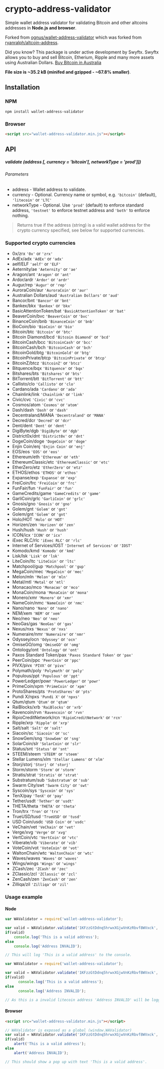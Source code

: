 # crypto-address-validator
Simple wallet address validator for validating Bitcoin and other altcoins addresses in **Node.js and browser**.

Forked from [ognus/wallet-address-validator](https://github.com/ognus/wallet-address-validator) which was forked from [ryanralph/altcoin-address](https://github.com/ryanralph/altcoin-address).

Did you know? This package is under active development by Swyftx. Swyftx allows you to buy and sell Bitcoin, Etherium, Ripple and many more assets using Australian Dollars. [Buy Bitcoin in Australia](https://swyftx.com.au)

**File size is ~35.2 kB (minifed and gzipped - ~67.8% smaller)**.

## Installation

### NPM
```
npm install wallet-address-validator
```

### Browser
```html
<script src="wallet-address-validator.min.js"></script>
```

## API

##### validate (address [, currency = 'bitcoin'[, networkType = 'prod']])

###### Parameters
* address - Wallet address to validate.
* currency - Optional. Currency name or symbol, e.g. `'bitcoin'` (default), `'litecoin'` or `'LTC'`
* networkType - Optional. Use `'prod'` (default) to enforce standard address, `'testnet'` to enforce testnet address and `'both'` to enforce nothing.

> Returns true if the address (string) is a valid wallet address for the crypto currency specified, see below for supported currencies.

### Supported crypto currencies

* 0x/zrx `'0x'` or `'zrx'`
* AdEx/adx `'AdEx'` or `'adx'`
* aelf/ELF `'aelf'` or `'ELF'`
* Aeternity/ae `'Aeternity'` or `'ae'`
* Aragon/ant `'Aragon'` or `'ant'`
* Ardor/ardr `'Ardor'` or `'ardr'`
* Augur/rep `'Augur'` or `'rep'`
* AuroraCoin/aur `'AuroraCoin'` or `'aur'`
* Australian Dollars/aud `'Australian Dollars'` or `'aud'`
* Bancor/bnt `'Bancor'` or `'bnt'`
* Bankex/bkx `'Bankex'` or `'bkx'`
* BasicAttentionToken/bat `'BasicAttentionToken'` or `'bat'`
* BeaverCoin/bvc `'BeaverCoin'` or `'bvc'`
* BinanceCoin/bnb `'BinanceCoin'` or `'bnb'`
* BioCoin/bio `'BioCoin'` or `'bio'`
* Bitcoin/btc `'Bitcoin'` or `'btc'`
* Bitcoin Diamond/bcd `'Bitcoin Diamond'` or `'bcd'`
* BitcoinCash/bcc `'BitcoinCash'` or `'bcc'`
* BitcoinCash/bch `'BitcoinCash'` or `'bch'`
* BitcoinGold/btg `'BitcoinGold'` or `'btg'`
* BitcoinPrivate/btcp `'BitcoinPrivate'` or `'btcp'`
* BitcoinZ/btcz `'BitcoinZ'` or `'btcz'`
* Bitquence/bqx `'Bitquence'` or `'bqx'`
* Bitshares/bts `'Bitshares'` or `'bts'`
* BitTorrent/btt `'BitTorrent'` or `'btt'`
* Callisto/clo `'Callisto'` or `'clo'`
* Cardano/ada `'Cardano'` or `'ada'`
* Chainlink/link `'Chainlink'` or `'link'`
* Civic/cvc `'Civic'` or `'cvc'`
* Cosmos/atom `'Cosmos'` or `'atom'`
* Dash/dash `'Dash'` or `'dash'`
* Decentraland/MANA `'Decentraland'` or `'MANA'`
* Decred/dcr `'Decred'` or `'dcr'`
* Dent/dent `'Dent'` or `'dent'`
* DigiByte/dgb `'DigiByte'` or `'dgb'`
* District0x/dnt `'District0x'` or `'dnt'`
* DogeCoin/doge `'DogeCoin'` or `'doge'`
* Enjin Coin/enj `'Enjin Coin'` or `'enj'`
* EOS/eos `'EOS'` or `'eos'`
* Ethereum/eth `'Ethereum'` or `'eth'`
* EthereumClassic/etc `'EthereumClassic'` or `'etc'`
* EtherZero/etz `'EtherZero'` or `'etz'`
* ETHOS/ethos `'ETHOS'` or `'ethos'`
* Expanse/exp `'Expanse'` or `'exp'`
* FreiCoin/frc `'FreiCoin'` or `'frc'`
* FunFair/fun `'FunFair'` or `'fun'`
* GameCredits/game `'GameCredits'` or `'game'`
* GarliCoin/grlc `'GarliCoin'` or `'grlc'`
* Gnosis/gno `'Gnosis'` or `'gno'`
* Golem/gnt `'Golem'` or `'gnt'`
* Golem/gnt `'Golem'` or `'gnt'`
* Holo/HOT `'Holo'` or `'HOT'`
* Horizen/zen `'Horizen'` or `'zen'`
* Hush/hush `'Hush'` or `'hush'`
* ICON/icx `'ICON'` or `'icx'`
* iExec RLC/rlc `'iExec RLC'` or `'rlc'`
* Internet of Services/IOST `'Internet of Services'` or `'IOST'`
* Komodo/kmd `'Komodo'` or `'kmd'`
* Lisk/lsk `'Lisk'` or `'lsk'`
* LiteCoin/ltc `'LiteCoin'` or `'ltc'`
* Matchpool/gup `'Matchpool'` or `'gup'`
* MegaCoin/mec `'MegaCoin'` or `'mec'`
* Melon/mln `'Melon'` or `'mln'`
* Metal/mtl `'Metal'` or `'mtl'`
* Monacao/mco `'Monacao'` or `'mco'`
* MonaCoin/mona `'MonaCoin'` or `'mona'`
* Monero/xmr `'Monero'` or `'xmr'`
* NameCoin/nmc `'NameCoin'` or `'nmc'`
* Nano/nano `'Nano'` or `'nano'`
* NEM/xem `'NEM'` or `'xem'`
* Neo/neo `'Neo'` or `'neo'`
* NeoGas/gas `'NeoGas'` or `'gas'`
* Nexus/nxs `'Nexus'` or `'nxs'`
* Numeraire/nmr `'Numeraire'` or `'nmr'`
* Odyssey/ocn `'Odyssey'` or `'ocn'`
* OmiseGO/omg `'OmiseGO'` or `'omg'`
* Ontology/ont `'Ontology'` or `'ont'`
* Paxos Standard Token/pax `'Paxos Standard Token'` or `'pax'`
* PeerCoin/ppc `'PeerCoin'` or `'ppc'`
* PIVX/pivx `'PIVX'` or `'pivx'`
* Polymath/poly `'Polymath'` or `'poly'`
* Populous/ppt `'Populous'` or `'ppt'`
* PowerLedger/powr `'PowerLedger'` or `'powr'`
* PrimeCoin/xpm `'PrimeCoin'` or `'xpm'`
* ProtoShares/pts `'ProtoShares'` or `'pts'`
* Pundi X/npxs `'Pundi X'` or `'npxs'`
* Qtum/qtum `'Qtum'` or `'qtum'`
* RaiBlocks/xrb `'RaiBlocks'` or `'xrb'`
* Ravencoin/rvn `'Ravencoin'` or `'rvn'`
* RipioCreditNetwork/rcn `'RipioCreditNetwork'` or `'rcn'`
* Ripple/xrp `'Ripple'` or `'xrp'`
* Salt/salt `'Salt'` or `'salt'`
* Siacoin/sc `'Siacoin'` or `'sc'`
* SnowGem/sng `'SnowGem'` or `'sng'`
* SolarCoin/slr `'SolarCoin'` or `'slr'`
* Status/snt `'Status'` or `'snt'`
* STEEM/steem `'STEEM'` or `'steem'`
* Stellar Lumens/xlm `'Stellar Lumens'` or `'xlm'`
* Storj/storj `'Storj'` or `'storj'`
* Storm/storm `'Storm'` or `'storm'`
* Stratis/strat `'Stratis'` or `'strat'`
* Substratum/sub `'Substratum'` or `'sub'`
* Swarm City/swt `'Swarm City'` or `'swt'`
* Syscoin/sys `'Syscoin'` or `'sys'`
* TenX/pay `'TenX'` or `'pay'`
* Tether/usdt `'Tether'` or `'usdt'`
* THETA/theta `'THETA'` or `'theta'`
* Tron/trx `'Tron'` or `'trx'`
* TrueUSD/tusd `'TrueUSD'` or `'tusd'`
* USD Coin/usdc `'USD Coin'` or `'usdc'`
* VeChain/vet `'VeChain'` or `'vet'`
* Verge/xvg `'Verge'` or `'xvg'`
* VertCoin/vtc `'VertCoin'` or `'vtc'`
* Viberate/vib `'Viberate'` or `'vib'`
* VoteCoin/vot `'VoteCoin'` or `'vot'`
* WaltonChain/wtc `'WaltonChain'` or `'wtc'`
* Waves/waves `'Waves'` or `'waves'`
* Wings/wings `'Wings'` or `'wings'`
* ZCash/zec `'ZCash'` or `'zec'`
* ZClassic/zcl `'ZClassic'` or `'zcl'`
* ZenCash/zen `'ZenCash'` or `'zen'`
* Zilliqa/zil `'Zilliqa'` or `'zil'`

### Usage example

#### Node
```javascript
var WAValidator = require('wallet-address-validator');

var valid = WAValidator.validate('1KFzzGtDdnq5hrwxXGjwVnKzRbvf8WVxck', 'BTC');
if(valid)
	console.log('This is a valid address');
else
	console.log('Address INVALID');

// This will log 'This is a valid address' to the console.
```

```javascript
var WAValidator = require('wallet-address-validator');

var valid = WAValidator.validate('1KFzzGtDdnq5hrwxXGjwVnKzRbvf8WVxck', 'litecoin', 'testnet');
if(valid)
      console.log('This is a valid address');
else
      console.log('Address INVALID');

// As this is a invalid litecoin address 'Address INVALID' will be logged to console.
```

#### Browser
```html
<script src="wallet-address-validator.min.js"></script>
```

```javascript
// WAValidator is exposed as a global (window.WAValidator)
var valid = WAValidator.validate('1KFzzGtDdnq5hrwxXGjwVnKzRbvf8WVxck', 'bitcoin');
if(valid)
    alert('This is a valid address');
else
    alert('Address INVALID');

// This should show a pop up with text 'This is a valid address'.
```

